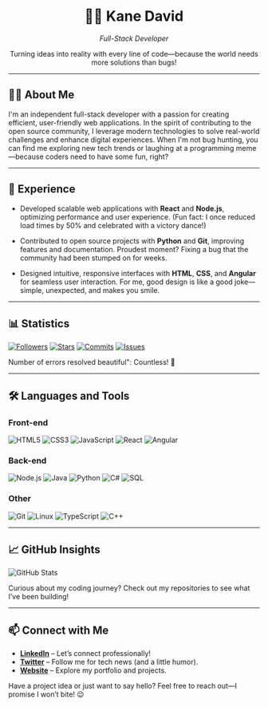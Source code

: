 <div align="center">
<h1>🏄‍♂️ Kane David</h1>
<p><em>Full-Stack Developer </em></p>
<p>Turning ideas into reality with every line of code—because the world needs more solutions than bugs!</p>
</div>

---

## 👨‍💻 About Me
I'm an independent full-stack developer with a passion for creating efficient, user-friendly web applications. In the spirit of contributing to the open source community, I leverage modern technologies to solve real-world challenges and enhance digital experiences. When I'm not bug hunting, you can find me exploring new tech trends or laughing at a programming meme—because coders need to have some fun, right?

---

## 💼 Experience
- Developed scalable web applications with **React** and **Node.js**, optimizing performance and user experience. (Fun fact: I once reduced load times by 50% and celebrated with a victory dance!)
- Contributed to open source projects with **Python** and **Git**, improving features and documentation. Proudest moment? Fixing a bug that the community had been stumped on for weeks.

- Designed intuitive, responsive interfaces with **HTML**, **CSS**, and **Angular** for seamless user interaction. For me, good design is like a good joke—simple, unexpected, and makes you smile.

---

## 📊 Statistics
[![Followers](https://img.shields.io/github/followers/yourusername?style=for-the-badge&color=1E90FF)](https://github.com/yourusername)
[![Stars](https://img.shields.io/github/stars/yourusername?style=for-the-badge&color=32CD32)](https://github.com/yourusername?tab=stars)
[![Commits](https://img.shields.io/badge/Commits-150-FFA500?style=for-the-badge)](https://github.com/yourusername)
[![Issues](https://img.shields.io/badge/Issues-50-800080?style=for-the-badge)](https://github.com/yourusername)
<p>Number of errors resolved beautiful": Countless! 🐞</p>

---

## 🛠️ Languages ​​and Tools
### Front-end
![HTML5](https://img.shields.io/badge/HTML5-E34F26?style=for-the-badge&logo=html5&logoColor=white) ![CSS3](https://img.shields.io/badge/CSS3-1572B6?style=for-the-badge&logo=css3&logoColor=white) ![JavaScript](https://img.shields.io/badge/JavaScript-F7DF1E?style=for-the-badge&logo=javascript&logoColor=black) ![React](https://img.shields.io/badge/React-61DAFB?style=for-the-badge&logo=react&logoColor=black) ![Angular](https://img.shields.io/badge/Angular-DD0031?style=for-the-badge&logo=angular&logoColor=white)

### Back-end
![Node.js](https://img.shields.io/badge/Node.js-43853D?style=for-the-badge&logo=node.js&logoColor=white) ![Java](https://img.shields.io/badge/Java-007396?style=for-the-badge&logo=java&logoColor=white) ![Python](https://img.shields.io/badge/Python-3776AB?style=for-the-badge&logo=python&logoColor=white) ![C#](https://img.shields.io/badge/C%23-239120?style=for-the-badge&logo=c-sharp&logoColor=white) ![SQL](https://img.shields.io/badge/SQL-025E8C?style=for-the-badge&logo=sqlite&logoColor=white)

### Other
![Git](https://img.shields.io/badge/Git-F05032?style=for-the-badge&logo=git&logoColor=white) ![Linux](https://img.shields.io/badge/Linux-FCC624?style=for-the-badge&logo=linux&logoColor=black) ![TypeScript](https://img.shields.io/badge/TypeScript-3178C6?style=for-the-badge&logo=typescript&logoColor=white) ![C++](https://img.shields.io/badge/C++-00599C?style=for-the-badge&logo=cplusplus&logoColor=white)

---

## 📈 GitHub Insights
![GitHub Stats](https://github-readme-stats.vercel.app/api?username=yourusername&show_icons=true&theme=github_dark&hide_border=true)
<p>Curious about my coding journey? Check out my repositories to see what I’ve been building!</p>

---

## 📫 Connect with Me
- **[LinkedIn](https://linkedin.com/in/yourusername)** – Let’s connect professionally!
- **[Twitter](https://twitter.com/yourusername)** – Follow me for tech news (and a little humor).
- **[Website](https://yourwebsite.com)** – Explore my portfolio and projects.

<p>Have a project idea or just want to say hello? Feel free to reach out—I promise I won’t bite! 😉</p>
